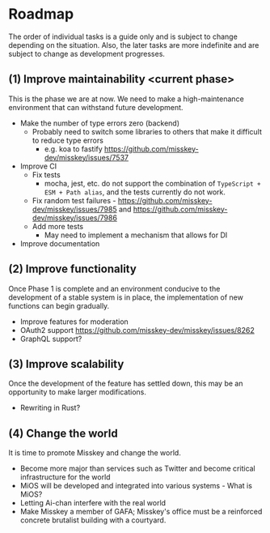 <!--
SPDX-FileCopyrightText: 2022 Shinoda Eiji, <syuilotan@yahoo.co.jp>, et al.

SPDX-License-Identifier: AGPL-3.0-only
-->

# Roadmap
The order of individual tasks is a guide only and is subject to change depending on the situation.
Also, the later tasks are more indefinite and are subject to change as development progresses.

## (1) Improve maintainability \<current phase\>
This is the phase we are at now. We need to make a high-maintenance environment that can withstand future development.

- Make the number of type errors zero (backend)
  - Probably need to switch some libraries to others that make it difficult to reduce type errors
    - e.g. koa to fastify https://github.com/misskey-dev/misskey/issues/7537
- Improve CI
  - Fix tests
    - mocha, jest, etc. do not support the combination of `TypeScript + ESM + Path alias`, and the tests currently do not work.
  - Fix random test failures - https://github.com/misskey-dev/misskey/issues/7985 and https://github.com/misskey-dev/misskey/issues/7986
  - Add more tests
    - May need to implement a mechanism that allows for DI
- Improve documentation

## (2) Improve functionality
Once Phase 1 is complete and an environment conducive to the development of a stable system is in place, the implementation of new functions can begin gradually.

- Improve features for moderation
- OAuth2 support https://github.com/misskey-dev/misskey/issues/8262
- GraphQL support?

## (3) Improve scalability
Once the development of the feature has settled down, this may be an opportunity to make larger modifications.

- Rewriting in Rust?

## (4) Change the world
It is time to promote Misskey and change the world.

- Become more major than services such as Twitter and become critical infrastructure for the world
- MiOS will be developed and integrated into various systems - What is MiOS?
- Letting Ai-chan interfere with the real world
- Make Misskey a member of GAFA; Misskey's office must be a reinforced concrete brutalist building with a courtyard.
